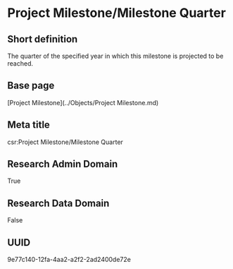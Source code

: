 # Project Milestone/Milestone Quarter
## Short definition
The quarter of the specified year in which this milestone is projected to be reached.
## Base page
[Project Milestone](../Objects/Project Milestone.md)
## Meta title
csr:Project Milestone/Milestone Quarter
## Research Admin Domain
True
## Research Data Domain
False
## UUID
9e77c140-12fa-4aa2-a2f2-2ad2400de72e
